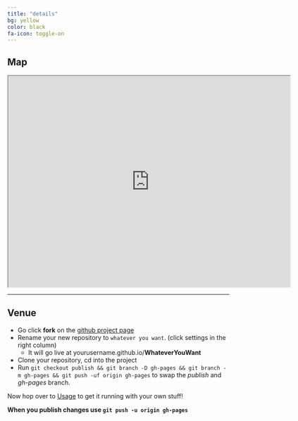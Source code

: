 ```yaml
---
title: "details"
bg: yellow
color: black
fa-icon: toggle-on
---
```


## Map

<iframe src="https://www.google.com/maps/d/embed?mid=1Hy1HyjSL93TPovqin0J1-CmEUaI" width="640" height="480"></iframe>

-------------------------


## Venue

- Go click **fork** on the [github project page](https://github.com/t413/SinglePaged)
- Rename your new repository to `whatever you want`. (click settings in the right column)
  * It will go live at yourusername.github.io/**WhateverYouWant**
- Clone your repository, cd into the project
- Run `git checkout publish && git branch -D gh-pages && git branch -m gh-pages && git push -uf origin gh-pages` to swap the *publish* and *gh-pages* branch.

Now hop over to [Usage](#usage) to get it running with your own stuff!

**When you publish changes use `git push -u origin gh-pages`**

